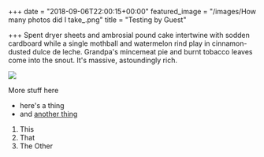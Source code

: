 +++
date = "2018-09-06T22:00:15+00:00"
featured_image = "/images/How many photos did I take_.png"
title = "Testing by Guest"

+++
Spent dryer sheets and ambrosial pound cake intertwine with sodden cardboard while a single mothball and watermelon rind play in cinnamon-dusted dulce de leche. Grandpa's mincemeat pie and burnt tobacco leaves come into the snout. It's massive, astoundingly rich.

![](/images/comedysportzprivateshows.jpg)

More stuff here

* here's a thing
* and [another thing](https://google.com)

1. This
2. That
3. The Other